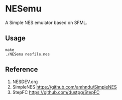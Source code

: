 # NESemu

A Simple NES emulator based on SFML.

## Usage

```
make
./NESemu nesfile.nes
```

## Reference

1. NESDEV.org
2. SimpleNES https://github.com/amhndu/SimpleNES
3. StepFC https://github.com/dustpg/StepFC